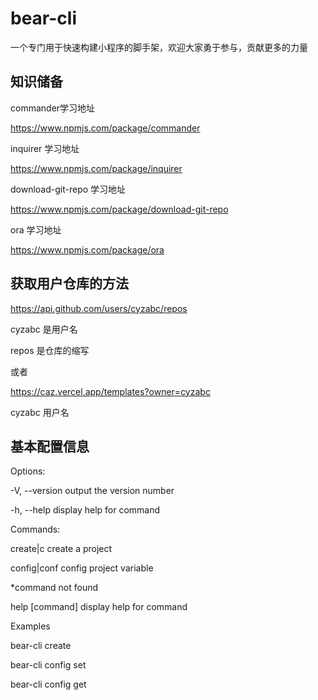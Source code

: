 # bear-cli

一个专门用于快速构建小程序的脚手架，欢迎大家勇于参与，贡献更多的力量

## 知识储备

commander学习地址

https://www.npmjs.com/package/commander

inquirer 学习地址

https://www.npmjs.com/package/inquirer

download-git-repo 学习地址

https://www.npmjs.com/package/download-git-repo

ora 学习地址

https://www.npmjs.com/package/ora

## 获取用户仓库的方法

https://api.github.com/users/cyzabc/repos

cyzabc 是用户名

repos 是仓库的缩写

或者

https://caz.vercel.app/templates?owner=cyzabc

cyzabc 用户名

## 基本配置信息

Options:

  -V, --version   output the version number
  
  -h, --help      display help for command
  

Commands:

  create|c        create a project
  
  config|conf     config project variable
  
  *command not found
  
  help [command]  display help for command
    

Examples

bear-cli create <project-name>
  
bear-cli config set <k><v>
  
bear-cli config get <k>
  
